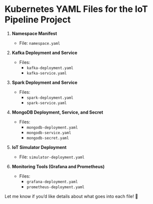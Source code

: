 # Kubernetes YAML Files for the IoT Pipeline Project

1. **Namespace Manifest**  
   - File: `namespace.yaml`

2. **Kafka Deployment and Service**  
   - Files:  
     - `kafka-deployment.yaml`  
     - `kafka-service.yaml`

3. **Spark Deployment and Service**  
   - Files:  
     - `spark-deployment.yaml`  
     - `spark-service.yaml`

4. **MongoDB Deployment, Service, and Secret**  
   - Files:  
     - `mongodb-deployment.yaml`  
     - `mongodb-service.yaml`  
     - `mongodb-secret.yaml`

5. **IoT Simulator Deployment**  
   - File: `simulator-deployment.yaml`

6. **Monitoring Tools (Grafana and Prometheus)**  
   - Files:  
     - `grafana-deployment.yaml`  
     - `prometheus-deployment.yaml`

Let me know if you’d like details about what goes into each file! 🚀